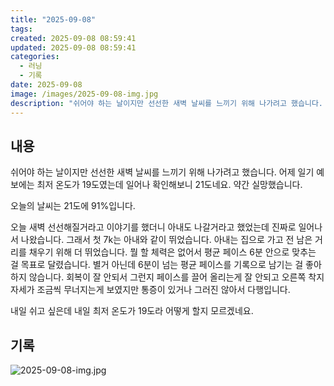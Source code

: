 ```yaml
---
title: "2025-09-08"
tags:
created: 2025-09-08 08:59:41
updated: 2025-09-08 08:59:41
categories:
  - 러닝
  - 기록
date: 2025-09-08
image: /images/2025-09-08-img.jpg
description: "쉬어야 하는 날이지만 선선한 새벽 날씨를 느끼기 위해 나가려고 했습니다. 어제 일기 예보에는 최저 온도가 19도였는데 일어나 확인해보니 21도네요. 약간 실망했습니다. 오늘의 날씨는 21도에 91%입니다. 오늘 새벽 선선해질거라고 이야기를 했더니 아내도 나갈거라고 했었는데 진짜로 일어나"
---
```


## 내용

쉬어야 하는 날이지만 선선한 새벽 날씨를 느끼기 위해 나가려고 했습니다. 어제 일기 예보에는 최저 온도가 19도였는데 일어나 확인해보니 21도네요. 약간 실망했습니다.

오늘의 날씨는 21도에 91%입니다. 

오늘 새벽 선선해질거라고 이야기를 했더니 아내도 나갈거라고 했었는데 진짜로 일어나서 나왔습니다. 그래서 첫 7k는 아내와 같이 뛰었습니다. 아내는 집으로 가고 전 남은 거리를 채우기 위해 더 뛰었습니다. 뭘 할 체력은 없어서 평균 페이스 6분 안으로 맞추는 걸 목표로 달렸습니다. 별거 아닌데 6분이 넘는 평균 페이스를 기록으로 남기는 걸 좋아하지 않습니다. 회복이 잘 안되서 그런지 페이스를 끌어 올리는게 잘 안되고 오른쪽 착지 자세가 조금씩 무너지는게 보였지만 통증이 있거나 그러진 않아서 다행입니다.

내일 쉬고 싶은데 내일 최저 온도가 19도라 어떻게 할지 모르겠네요.

## 기록

 
 ![2025-09-08-img.jpg](/images/2025-09-08-img.jpg)
